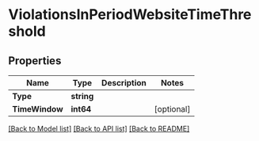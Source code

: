 # ViolationsInPeriodWebsiteTimeThreshold

## Properties

Name | Type | Description | Notes
------------ | ------------- | ------------- | -------------
**Type** | **string** |  | 
**TimeWindow** | **int64** |  | [optional] 

[[Back to Model list]](../README.md#documentation-for-models) [[Back to API list]](../README.md#documentation-for-api-endpoints) [[Back to README]](../README.md)


